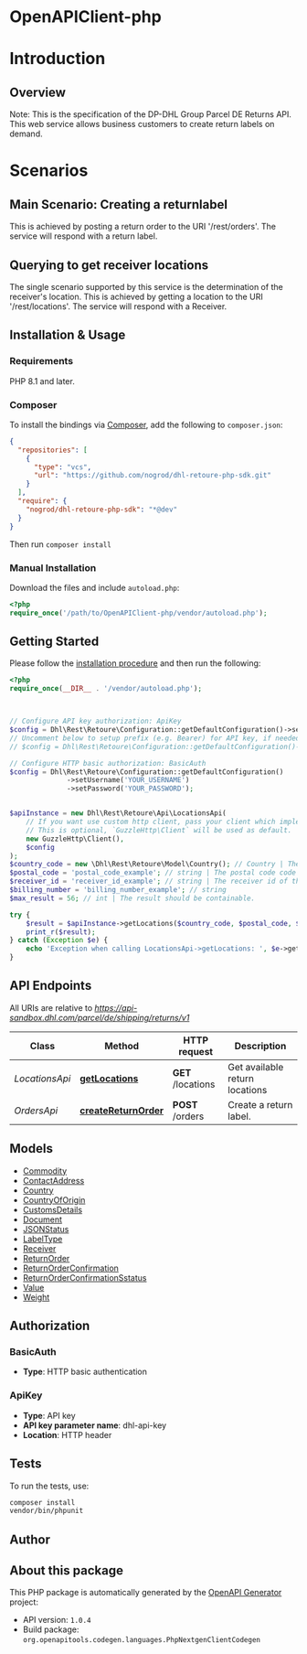 # OpenAPIClient-php

# Introduction
## Overview               
  Note:
  This is the specification of the DP-DHL Group Parcel DE Returns API. This web service allows business customers to create return labels on demand.

# Scenarios
## Main Scenario: Creating a returnlabel
This is achieved by posting a return order to the URI '/rest/orders'. The service will respond with a return label.
## Querying to get receiver locations
The single scenario supported by this service is the determination of the receiver's location. This is achieved by getting a location to the URI '/rest/locations'. The service will respond with a Receiver.



## Installation & Usage

### Requirements

PHP 8.1 and later.

### Composer

To install the bindings via [Composer](https://getcomposer.org/), add the following to `composer.json`:

```json
{
  "repositories": [
    {
      "type": "vcs",
      "url": "https://github.com/nogrod/dhl-retoure-php-sdk.git"
    }
  ],
  "require": {
    "nogrod/dhl-retoure-php-sdk": "*@dev"
  }
}
```

Then run `composer install`

### Manual Installation

Download the files and include `autoload.php`:

```php
<?php
require_once('/path/to/OpenAPIClient-php/vendor/autoload.php');
```

## Getting Started

Please follow the [installation procedure](#installation--usage) and then run the following:

```php
<?php
require_once(__DIR__ . '/vendor/autoload.php');



// Configure API key authorization: ApiKey
$config = Dhl\Rest\Retoure\Configuration::getDefaultConfiguration()->setApiKey('dhl-api-key', 'YOUR_API_KEY');
// Uncomment below to setup prefix (e.g. Bearer) for API key, if needed
// $config = Dhl\Rest\Retoure\Configuration::getDefaultConfiguration()->setApiKeyPrefix('dhl-api-key', 'Bearer');

// Configure HTTP basic authorization: BasicAuth
$config = Dhl\Rest\Retoure\Configuration::getDefaultConfiguration()
              ->setUsername('YOUR_USERNAME')
              ->setPassword('YOUR_PASSWORD');


$apiInstance = new Dhl\Rest\Retoure\Api\LocationsApi(
    // If you want use custom http client, pass your client which implements `GuzzleHttp\ClientInterface`.
    // This is optional, `GuzzleHttp\Client` will be used as default.
    new GuzzleHttp\Client(),
    $config
);
$country_code = new \Dhl\Rest\Retoure\Model\Country(); // Country | The ISO3 code of the location
$postal_code = 'postal_code_example'; // string | The postal code code of the location
$receiver_id = 'receiver_id_example'; // string | The receiver id of the location
$billing_number = 'billing_number_example'; // string
$max_result = 56; // int | The result should be containable.

try {
    $result = $apiInstance->getLocations($country_code, $postal_code, $receiver_id, $billing_number, $max_result);
    print_r($result);
} catch (Exception $e) {
    echo 'Exception when calling LocationsApi->getLocations: ', $e->getMessage(), PHP_EOL;
}

```

## API Endpoints

All URIs are relative to *https://api-sandbox.dhl.com/parcel/de/shipping/returns/v1*

Class | Method | HTTP request | Description
------------ | ------------- | ------------- | -------------
*LocationsApi* | [**getLocations**](docs/Api/LocationsApi.md#getlocations) | **GET** /locations | Get available return locations
*OrdersApi* | [**createReturnOrder**](docs/Api/OrdersApi.md#createreturnorder) | **POST** /orders | Create a return label.

## Models

- [Commodity](docs/Model/Commodity.md)
- [ContactAddress](docs/Model/ContactAddress.md)
- [Country](docs/Model/Country.md)
- [CountryOfOrigin](docs/Model/CountryOfOrigin.md)
- [CustomsDetails](docs/Model/CustomsDetails.md)
- [Document](docs/Model/Document.md)
- [JSONStatus](docs/Model/JSONStatus.md)
- [LabelType](docs/Model/LabelType.md)
- [Receiver](docs/Model/Receiver.md)
- [ReturnOrder](docs/Model/ReturnOrder.md)
- [ReturnOrderConfirmation](docs/Model/ReturnOrderConfirmation.md)
- [ReturnOrderConfirmationSstatus](docs/Model/ReturnOrderConfirmationSstatus.md)
- [Value](docs/Model/Value.md)
- [Weight](docs/Model/Weight.md)

## Authorization

### BasicAuth

- **Type**: HTTP basic authentication


### ApiKey

- **Type**: API key
- **API key parameter name**: dhl-api-key
- **Location**: HTTP header


## Tests

To run the tests, use:

```bash
composer install
vendor/bin/phpunit
```

## Author



## About this package

This PHP package is automatically generated by the [OpenAPI Generator](https://openapi-generator.tech) project:

- API version: `1.0.4`
- Build package: `org.openapitools.codegen.languages.PhpNextgenClientCodegen`
